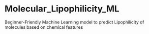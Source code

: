 # Molecular_Lipophilicity_ML
Beginner-Friendly Machine Learning model to predict Lipophilicity of molecules based on chemical features
